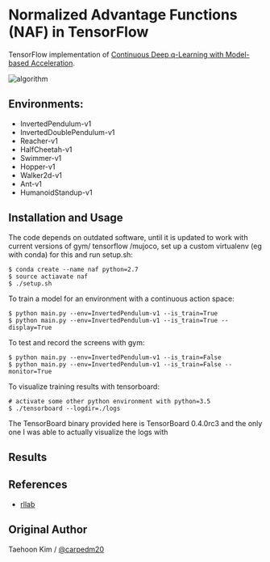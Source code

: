 # Normalized Advantage Functions (NAF) in TensorFlow

TensorFlow implementation of [Continuous Deep q-Learning with Model-based Acceleration](http://arxiv.org/abs/1603.00748).

![algorithm](https://github.com/carpedm20/naf-tensorflow/blob/master/assets/algorithm.png)

## Environments:

- InvertedPendulum-v1
- InvertedDoublePendulum-v1
- Reacher-v1
- HalfCheetah-v1
- Swimmer-v1
- Hopper-v1
- Walker2d-v1
- Ant-v1
- HumanoidStandup-v1


## Installation and Usage

The code depends on outdated software, until it is updated to work with current versions of gym/ tensorflow /mujoco, set up a custom virtualenv (eg with conda) for this and run setup.sh:

    $ conda create --name naf python=2.7
    $ source actiavate naf
    $ ./setup.sh

To train a model for an environment with a continuous action space:

    $ python main.py --env=InvertedPendulum-v1 --is_train=True
    $ python main.py --env=InvertedPendulum-v1 --is_train=True --display=True

To test and record the screens with gym:

    $ python main.py --env=InvertedPendulum-v1 --is_train=False
    $ python main.py --env=InvertedPendulum-v1 --is_train=False --monitor=True

To visualize training results with tensorboard:

    # activate some other python environment with python=3.5
    $ ./tensorboard --logdir=./logs

The TensorBoard binary provided here is TensorBoard 0.4.0rc3 and the only one I was able to actually visualize the logs with







## Results


## References

- [rllab](https://github.com/rllab/rllab.git)

## Original Author 

Taehoon Kim / [@carpedm20](http://carpedm20.github.io/)
